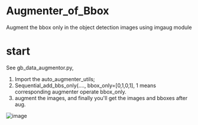 # Augmenter_of_Bbox
Augment the bbox only in the object detection images using imgaug module

# start
See gb_data_augmentor.py, 
1. Import the auto_augmenter_utils;
2. Sequential_add_bbs_only(...., bbox_only=[0,1,0,1], 1 means corresponding augmenter operate bbox_only.
3. augment the images, and finally you'll get the images and bboxes after aug.

![image](http://github.com/7GrandPa/Augmenter_of_Bbox/1.jpg)
